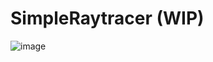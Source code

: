 # SimpleRaytracer (WIP)

![image](https://user-images.githubusercontent.com/10144015/230724111-6a539411-ba5f-4ff2-9f52-122ad3835cb7.png)
